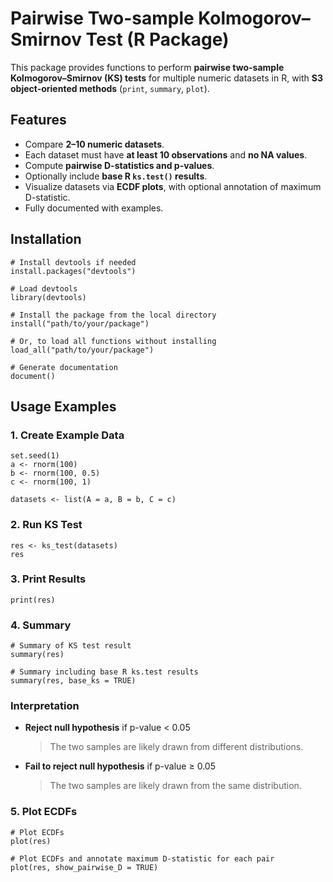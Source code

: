 # Pairwise Two-sample Kolmogorov–Smirnov Test (R Package)

This package provides functions to perform **pairwise two-sample Kolmogorov–Smirnov (KS) tests** for multiple numeric datasets in R, with **S3 object-oriented methods** (`print`, `summary`, `plot`).

## Features

- Compare **2–10 numeric datasets**.
- Each dataset must have **at least 10 observations** and **no NA values**.
- Compute **pairwise D-statistics and p-values**.
- Optionally include **base R `ks.test()` results**.
- Visualize datasets via **ECDF plots**, with optional annotation of maximum D-statistic.
- Fully documented with examples.


## Installation
```{r installation, eval=FALSE}
# Install devtools if needed
install.packages("devtools")

# Load devtools
library(devtools)

# Install the package from the local directory
install("path/to/your/package")

# Or, to load all functions without installing
load_all("path/to/your/package")

# Generate documentation
document()
```

## Usage Examples

### 1. Create Example Data

```{r}
set.seed(1)
a <- rnorm(100)
b <- rnorm(100, 0.5)
c <- rnorm(100, 1)

datasets <- list(A = a, B = b, C = c)
```

### 2. Run KS Test

```{r}
res <- ks_test(datasets)
res
```

### 3. Print Results

```{r}
print(res)
```

### 4. Summary

```{r}
# Summary of KS test result
summary(res)

# Summary including base R ks.test results
summary(res, base_ks = TRUE)

```

### Interpretation

- **Reject null hypothesis** if p-value < 0.05  
  > The two samples are likely drawn from different distributions.

- **Fail to reject null hypothesis** if p-value ≥ 0.05  
  > The two samples are likely drawn from the same distribution.


### 5. Plot ECDFs

```{r}
# Plot ECDFs
plot(res)

# Plot ECDFs and annotate maximum D-statistic for each pair
plot(res, show_pairwise_D = TRUE)

```
